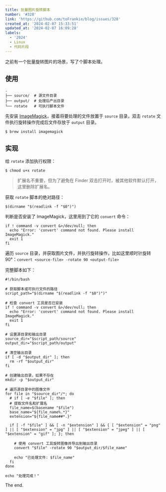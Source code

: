 ```yaml
---
title: 批量图片旋转脚本
number: '#328'
link: 'https://github.com/toFrankie/blog/issues/328'
created_at: '2024-02-07 15:33:51'
updated_at: '2024-02-07 16:09:28'
labels:
  - '2024'
  - Linux
  - 代码片段
---
```

之前有一个批量旋转图片的场景，写了个脚本处理。

## 使用

```
.
├── source/  # 源文件目录
├── output/  # 处理后产出目录
└── rotate   # 可执行脚本文件
```

先安装 [ImageMagick](https://imagemagick.org/script/command-line-processing.php)，接着将要处理的文件放置于 `source` 目录，双击 `rotate` 文件执行旋转操作完成后文件存放于 `output` 目录。

```shell
$ brew install imagemagick
```

## 实现

给 `rotate` 添加执行权限：

```shell
$ chmod u+x rotate
```

> 扩展名不重要，但为了避免在 Finder 双击打开时，被其他软件默认打开，这里删除扩展名。

获取 `rotate` 脚本的绝对路径：

```shell
$(dirname "$(readlink -f "$0")")
```

判断是否安装了 ImageMagick，这里用到了它的 `convert` 命令：

```shell
if ! command -v convert &>/dev/null; then
  echo "Error: 'convert' command not found. Please install ImageMagick."
  exit 1
fi
```

遍历 `source` 目录，并获取图片文件，并执行旋转操作，比如这里顺时针旋转 90°：`convert <source-file> -rotate 90 <output-file>`

完整脚本如下：

```shell
#!/bin/bash

# 获取脚本或可执行文件的路径
script_path="$(dirname "$(readlink -f "$0")")"

# 检查 convert 工具是否已安装
if ! command -v convert &>/dev/null; then
  echo "Error: 'convert' command not found. Please install ImageMagick."
  exit 1
fi

# 设置源目录和输出目录
source_dir="$script_path/source"
output_dir="$script_path/output"

# 清空输出目录
if [ -d "$output_dir" ]; then
  rm -rf "$output_dir"
fi

# 创建输出目录，如果不存在
mkdir -p "$output_dir"

# 遍历源目录中的图像文件
for file in "$source_dir"/*; do
  # if [ -e "$file" ]; then
  # 提取文件名和扩展名
  file_name=$(basename "$file")
  base_name="${file_name%.*}"
  extension="${file_name##*.}"

  if [ -f "$file" ] && [ -n "$extension" ] && { [ "$extension" = "png" ] || [ "$extension" = "jpg" ] || [ "$extension" = "jpeg" ] || [ "$extension" = "gif" ]; }; then

    # 使用 convert 工具旋转图像并导出到输出目录
    convert "$file" -rotate 90 "$output_dir/$file_name"

    echo "已处理文件: $file_name"
  fi
done

echo "处理完成！"
```

The end.
